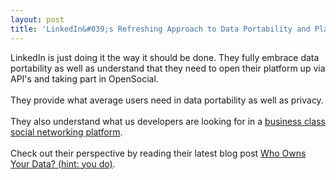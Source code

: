 ```yaml
---
layout: post
title: 'LinkedIn&#039;s Refreshing Approach to Data Portability and Platform Openess'
---
```

LinkedIn is just doing it the way it should be done.  They fully embrace data portability as well as understand that they need to open their platform up via API's and taking part in OpenSocial. <br /><br />They provide what average users need in data portability as well as privacy. <br /><br />They also understand what us developers are looking for in a <a href="http://www.socialmediasquad.com">business class social networking platform</a>.<br /><br />Check out their perspective by reading their latest blog post <a href="http://blog.linkedin.com/blog/2008/01/linkedin-and-da.html?cid=96700656#comments">Who Owns Your Data? (hint: you do)</a>.
